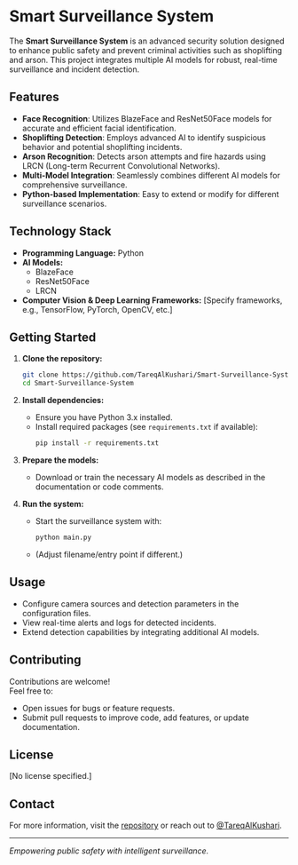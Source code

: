 # Smart Surveillance System

The **Smart Surveillance System** is an advanced security solution designed to enhance public safety and prevent criminal activities such as shoplifting and arson. This project integrates multiple AI models for robust, real-time surveillance and incident detection.

## Features

- **Face Recognition**: Utilizes BlazeFace and ResNet50Face models for accurate and efficient facial identification.
- **Shoplifting Detection**: Employs advanced AI to identify suspicious behavior and potential shoplifting incidents.
- **Arson Recognition**: Detects arson attempts and fire hazards using LRCN (Long-term Recurrent Convolutional Networks).
- **Multi-Model Integration**: Seamlessly combines different AI models for comprehensive surveillance.
- **Python-based Implementation**: Easy to extend or modify for different surveillance scenarios.

## Technology Stack

- **Programming Language:** Python
- **AI Models:**
  - BlazeFace
  - ResNet50Face
  - LRCN
- **Computer Vision & Deep Learning Frameworks:** [Specify frameworks, e.g., TensorFlow, PyTorch, OpenCV, etc.]

## Getting Started

1. **Clone the repository:**
   ```bash
   git clone https://github.com/TareqAlKushari/Smart-Surveillance-System.git
   cd Smart-Surveillance-System
   ```

2. **Install dependencies:**
   - Ensure you have Python 3.x installed.
   - Install required packages (see `requirements.txt` if available):
     ```bash
     pip install -r requirements.txt
     ```

3. **Prepare the models:**
   - Download or train the necessary AI models as described in the documentation or code comments.

4. **Run the system:**
   - Start the surveillance system with:
     ```bash
     python main.py
     ```
   - (Adjust filename/entry point if different.)

## Usage

- Configure camera sources and detection parameters in the configuration files.
- View real-time alerts and logs for detected incidents.
- Extend detection capabilities by integrating additional AI models.

## Contributing

Contributions are welcome!  
Feel free to:
- Open issues for bugs or feature requests.
- Submit pull requests to improve code, add features, or update documentation.

## License

[No license specified.]

## Contact

For more information, visit the [repository](https://github.com/TareqAlKushari/Smart-Surveillance-System) or reach out to [@TareqAlKushari](https://github.com/TareqAlKushari).

---

*Empowering public safety with intelligent surveillance.*
